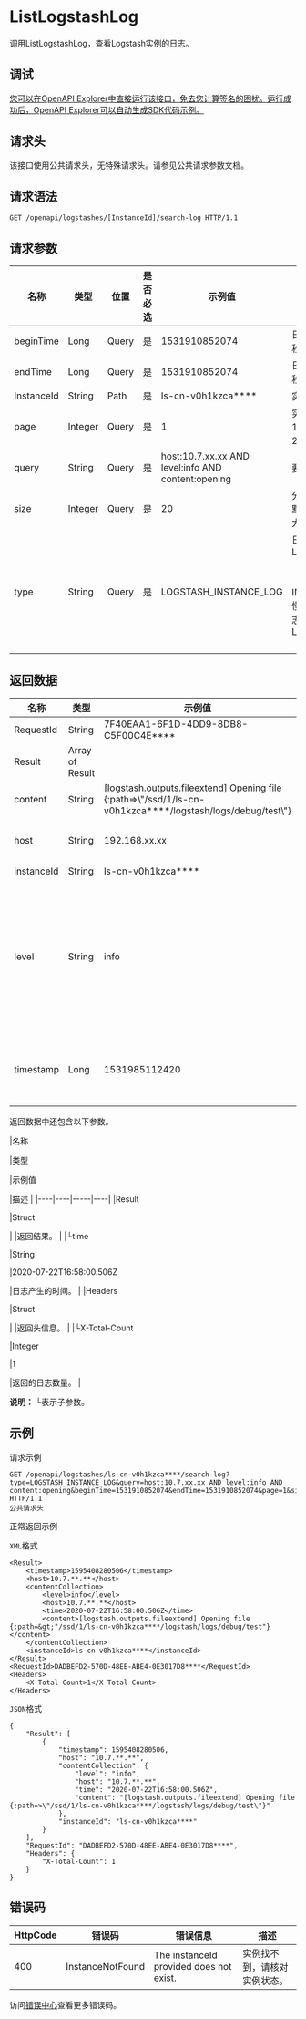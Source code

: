 # ListLogstashLog

调用ListLogstashLog，查看Logstash实例的日志。

## 调试

[您可以在OpenAPI Explorer中直接运行该接口，免去您计算签名的困扰。运行成功后，OpenAPI Explorer可以自动生成SDK代码示例。](https://api.aliyun.com/#product=elasticsearch&api=ListLogstashLog&type=ROA&version=2017-06-13)

## 请求头

该接口使用公共请求头，无特殊请求头。请参见公共请求参数文档。

## 请求语法

```
GET /openapi/logstashes/[InstanceId]/search-log HTTP/1.1
```

## 请求参数

|名称|类型|位置|是否必选|示例值|描述|
|--|--|--|----|---|--|
|beginTime|Long|Query|是|1531910852074|日志开始的时间戳。单位：毫秒。 |
|endTime|Long|Query|是|1531910852074|日志结束的时间戳。单位：毫秒。 |
|InstanceId|String|Path|是|ls-cn-v0h1kzca\*\*\*\*|实例ID。 |
|page|Integer|Query|是|1|实例列表的页码。默认值：1，最小值：1，最大值：200。 |
|query|String|Query|是|host:10.7.xx.xx AND level:info AND content:opening|要查询的关键词。 |
|size|Integer|Query|是|20|分页查询时设置的每页条数。默认值：20，最小值：1，最大值：100。 |
|type|String|Query|是|LOGSTASH\_INSTANCE\_LOG|日志类型。可选值：LOGSTASH\_INSTANCE\_LOG（主日志）、SEARCHSLOW（searching慢日志）、INDEXINGSLOW（indexing慢日志）、JMVLOG（GC日志）、LOGSTASH\_DEBUG\_LOG（调试日志）。 |

## 返回数据

|名称|类型|示例值|描述|
|--|--|---|--|
|RequestId|String|7F40EAA1-6F1D-4DD9-8DB8-C5F00C4E\*\*\*\*|请求ID。 |
|Result|Array of Result| |返回结果。 |
|content|String|\[logstash.outputs.fileextend\] Opening file \{:path=\>\\"/ssd/1/ls-cn-v0h1kzca\*\*\*\*/logstash/logs/debug/test\\"\}|日志的详细内容。 |
|host|String|192.168.xx.xx|生成日志的节点的IP地址。 |
|instanceId|String|ls-cn-v0h1kzca\*\*\*\*|实例ID。 |
|level|String|info|日志级别。包括trace、debug、info、warn、error等内容（GC日志没有level）。 |
|timestamp|Long|1531985112420|日志生成的时间戳。单位：毫秒。 |

返回数据中还包含以下参数。

|名称

|类型

|示例值

|描述 |
|----|----|-----|----|
|Result

|Struct

| |返回结果。 |
|└time

|String

|2020-07-22T16:58:00.506Z

|日志产生的时间。 |
|Headers

|Struct

| |返回头信息。 |
|└X-Total-Count

|Integer

|1

|返回的日志数量。 |

**说明：** └表示子参数。

## 示例

请求示例

```
GET /openapi/logstashes/ls-cn-v0h1kzca****/search-log?type=LOGSTASH_INSTANCE_LOG&query=host:10.7.xx.xx AND level:info AND content:opening&beginTime=1531910852074&endTime=1531910852074&page=1&size=20 HTTP/1.1
公共请求头
```

正常返回示例

`XML`格式

```
<Result>
    <timestamp>1595408280506</timestamp>
    <host>10.7.**.**</host>
    <contentCollection>
        <level>info</level>
        <host>10.7.**.**</host>
        <time>2020-07-22T16:58:00.506Z</time>
        <content>[logstash.outputs.fileextend] Opening file {:path=&gt;"/ssd/1/ls-cn-v0h1kzca****/logstash/logs/debug/test"}</content>
    </contentCollection>
    <instanceId>ls-cn-v0h1kzca****</instanceId>
</Result>
<RequestId>DADBEFD2-570D-48EE-ABE4-0E3017D8****</RequestId>
<Headers>
    <X-Total-Count>1</X-Total-Count>
</Headers>
```

`JSON`格式

```
{
	"Result": [
		{
			"timestamp": 1595408280506,
			"host": "10.7.**.**",
			"contentCollection": {
				"level": "info",
				"host": "10.7.**.**",
				"time": "2020-07-22T16:58:00.506Z",
				"content": "[logstash.outputs.fileextend] Opening file {:path=>\"/ssd/1/ls-cn-v0h1kzca****/logstash/logs/debug/test\"}"
			},
			"instanceId": "ls-cn-v0h1kzca****"
		}
	],
	"RequestId": "DADBEFD2-570D-48EE-ABE4-0E3017D8****",
	"Headers": {
		"X-Total-Count": 1
	}
}
```

## 错误码

|HttpCode|错误码|错误信息|描述|
|--------|---|----|--|
|400|InstanceNotFound|The instanceId provided does not exist.|实例找不到，请核对实例状态。|

访问[错误中心](https://error-center.aliyun.com/status/product/elasticsearch)查看更多错误码。

